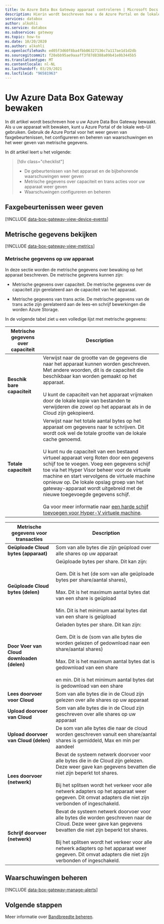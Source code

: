 ```yaml
---
title: Uw Azure Data Box Gateway apparaat controleren | Microsoft Docs
description: Hierin wordt beschreven hoe u de Azure Portal en de lokale web-UI gebruikt om uw Azure Data Box Gateway te bewaken.
services: databox
author: alkohli
ms.service: databox
ms.subservice: gateway
ms.topic: how-to
ms.date: 10/20/2020
ms.author: alkohli
ms.openlocfilehash: ed05f3d60f8ba4fbb06327136c7a117ae1d1d2db
ms.sourcegitcommit: f28ebb95ae9aaaff3f87d8388a09b41e0b3445b5
ms.translationtype: MT
ms.contentlocale: nl-NL
ms.lasthandoff: 03/29/2021
ms.locfileid: "96581963"
---
```

# <a name="monitor-your-azure-data-box-gateway"></a>Uw Azure Data Box Gateway bewaken

In dit artikel wordt beschreven hoe u uw Azure Data Box Gateway bewaakt. Als u uw apparaat wilt bewaken, kunt u Azure Portal of de lokale web-UI gebruiken. Gebruik de Azure Portal voor het weer geven van faxgebeurtenissen, het configureren en beheren van waarschuwingen en het weer geven van metrische gegevens.

In dit artikel leert u het volgende:

> [!div class="checklist"]
>
> * De gebeurtenissen van het apparaat en de bijbehorende waarschuwingen weer geven
> * Metrische gegevens over capaciteit en trans acties voor uw apparaat weer geven
> * Waarschuwingen configureren en beheren

## <a name="view-device-events"></a>Faxgebeurtenissen weer geven

[!INCLUDE [data-box-gateway-view-device-events](../../includes/data-box-gateway-view-device-events.md)]

## <a name="view-metrics"></a>Metrische gegevens bekijken

[!INCLUDE [data-box-gateway-view-metrics](../../includes/data-box-gateway-view-metrics.md)]

### <a name="metrics-on-your-device"></a>Metrische gegevens op uw apparaat

In deze sectie worden de metrische gegevens over bewaking op het apparaat beschreven. De metrische gegevens kunnen zijn:

* Metrische gegevens over capaciteit. De metrische gegevens over de capaciteit zijn gerelateerd aan de capaciteit van het apparaat.

* Metrische gegevens van trans actie. De metrische gegevens van de trans actie zijn gerelateerd aan de lees-en schrijf bewerkingen die worden Azure Storage.

In de volgende tabel ziet u een volledige lijst met metrische gegevens:

|Metrische gegevens over capaciteit                     |Description  |
|-------------------------------------|-------------|
|**Beschik bare capaciteit**               | Verwijst naar de grootte van de gegevens die naar het apparaat kunnen worden geschreven. Met andere woorden, dit is de capaciteit die beschikbaar kan worden gemaakt op het apparaat. <br></br>U kunt de capaciteit van het apparaat vrijmaken door de lokale kopie van bestanden te verwijderen die zowel op het apparaat als in de Cloud zijn gekopieerd.        |
|**Totale capaciteit**                   | Verwijst naar het totale aantal bytes op het apparaat om gegevens naar te schrijven. Dit wordt ook wel de totale grootte van de lokale cache genoemd. <br></br> U kunt nu de capaciteit van een bestaand virtueel apparaat verg Roten door een gegevens schijf toe te voegen. Voeg een gegevens schijf toe via het Hyper Visor beheer voor de virtuele machine en start vervolgens de virtuele machine opnieuw op. De lokale opslag groep van het gateway-apparaat wordt uitgebreid met de nieuwe toegevoegde gegevens schijf. <br></br>Ga voor meer informatie naar [een harde schijf toevoegen voor Hyper-V virtuele machine](https://www.youtube.com/watch?v=EWdqUw9tTe4). |

|Metrische gegevens voor transacties              | Description         |
|-------------------------------------|---------|
|**Geüploade Cloud bytes (apparaat)**    | Som van alle bytes die zijn geüpload over alle shares op uw apparaat        |
|**Geüploade Cloud bytes (delen)**     | Geüploade bytes per share. Dit kan zijn: <br></br> Gem. Dit is het (de som van alle geüploade bytes per share/aantal shares),  <br></br>Max. Dit is het maximum aantal bytes dat van een share is geüpload <br></br>Min. Dit is het minimum aantal bytes dat van een share is geüpload      |
|**Door Voer van Cloud downloaden (delen)**| Geladen bytes per share. Dit kan zijn: <br></br> Gem. Dit is de (som van alle bytes die worden gelezen of gedownload naar een share/aantal shares) <br></br> Max. Dit is het maximum aantal bytes dat is gedownload van een share<br></br> en min. Dit is het minimum aantal bytes dat is gedownload van een share  |
|**Lees doorvoer voor Cloud**            | Som van alle bytes die in de Cloud zijn gelezen over alle shares op uw apparaat     |
|**Upload doorvoer van Cloud**          | Som van alle bytes die in de Cloud zijn geschreven over alle shares op uw apparaat     |
|**Upload doorvoer van Cloud (delen)**  | De som van alle bytes die naar de cloud worden geschreven vanuit een share/aantal shares is gemiddeld, Max en min per aandeel      |
|**Lees doorvoer (netwerk)**           | Bevat de systeem netwerk doorvoer voor alle bytes die in de Cloud zijn gelezen. Deze weer gave kan gegevens bevatten die niet zijn beperkt tot shares. <br></br>Bij het splitsen wordt het verkeer voor alle netwerk adapters op het apparaat weer gegeven. Dit omvat adapters die niet zijn verbonden of ingeschakeld.      |
|**Schrijf doorvoer (netwerk)**       | Bevat de systeem netwerk doorvoer voor alle bytes die worden geschreven naar de Cloud. Deze weer gave kan gegevens bevatten die niet zijn beperkt tot shares. <br></br>Bij het splitsen wordt het verkeer voor alle netwerk adapters op het apparaat weer gegeven. Dit omvat adapters die niet zijn verbonden of ingeschakeld.          |

## <a name="manage-alerts"></a>Waarschuwingen beheren

[!INCLUDE [data-box-gateway-manage-alerts](../../includes/data-box-gateway-manage-alerts.md)]

## <a name="next-steps"></a>Volgende stappen

Meer informatie over [Bandbreedte beheren](data-box-gateway-manage-bandwidth-schedules.md).
